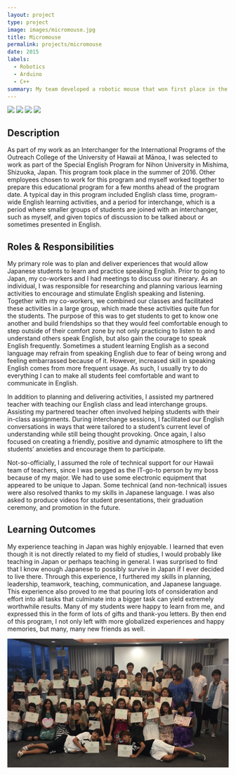 ```yaml
---
layout: project
type: project
image: images/micromouse.jpg
title: Micromouse
permalink: projects/micromouse
date: 2015
labels:
  - Robotics
  - Arduino
  - C++
summary: My team developed a robotic mouse that won first place in the 2015 UH Micromouse competition.
---
```


<div class="ui small rounded images">
  <img class="ui image" src="../images/micromouse-robot.png">
  <img class="ui image" src="../images/micromouse-robot-2.jpg">
  <img class="ui image" src="../images/micromouse.jpg">
  <img class="ui image" src="../images/micromouse-circuit.png">
</div>

## Description

As part of my work as an Interchanger for the International Programs of the Outreach College of the University of Hawaii at Mānoa, I was selected to work as part of the Special English Program for Nihon University in Mishima, Shizuoka, Japan.  This program took place in the summer of 2016.  Other employees chosen to work for this program and myself worked together to prepare this educational program for a few months ahead of the program date.  A typical day in this program included English class time, program-wide English learning activities, and a period for interchange, which is a period where smaller groups of students are joined with an interchanger, such as myself, and given topics of discussion to be talked about or sometimes presented in English.

## Roles & Responsibilities

My primary role was to plan and deliver experiences that would allow Japanese students to learn and practice speaking English.  Prior to going to Japan, my co-workers and I had meetings to discuss our itinerary.  As an individual, I was responsible for researching and planning various learning activities to encourage and stimulate English speaking and listening. Together with my co-workers, we combined our classes and facilitated these activities in a large group, which made these activities quite fun for the students.  The purpose of this was to get students to get to know one another and build friendships so that they would feel comfortable enough to step outside of their comfort zone by not only practicing to listen to and understand others speak English, but also gain the courage to speak English frequently.  Sometimes a student learning English as a second language may refrain from speaking English due to fear of being wrong and feeling embarrassed because of it.  However, increased skill in speaking English comes from more frequent usage.  As such, I usually try to do everything I can to make all students feel comfortable and want to communicate in English.

In addition to planning and delivering activities, I assisted my partnered teacher with teaching our English class and lead interchange groups.  Assisting my partnered teacher often involved helping students with their in-class assignments.  During interchange sessions, I facilitated our English conversations in ways that were tailored to a student’s current level of understanding while still being thought provoking.  Once again, I also focused on creating a friendly, positive and dynamic atmosphere to lift the students’ anxieties and encourage them to participate.

Not-so-officially, I assumed the role of technical support for our Hawaii team of teachers, since I was pegged as the IT-go-to person by my boss because of my major.  We had to use some electronic equipment that appeared to be unique to Japan.  Some technical (and non-technical) issues were also resolved thanks to my skills in Japanese language.  I was also asked to produce videos for student presentations, their graduation ceremony, and promotion in the future.

## Learning Outcomes

My experience teaching in Japan was highly enjoyable.  I learned that even though it is not directly related to my field of studies, I would probably like teaching in Japan or perhaps teaching in general.  I was surprised to find that I know enough Japanese to possibly survive in Japan if I ever decided to live there.  Through this experience, I furthered my skills in planning, leadership, teamwork, teaching, communication, and Japanese language.  This experience also proved to me that pouring lots of consideration and effort into all tasks that culminate into a bigger task can yield extremely worthwhile results.  Many of my students were happy to learn from me, and expressed this in the form of lots of gifts and thank-you letters.  By then end of this program, I not only left with more globalized experiences and happy memories, but many, many new friends as well. 

<img class="ui image" src="../images/Japan1-SS.jpg">
